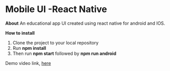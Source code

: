 # Mobile UI -React Native

**About**
An educational app UI created using  react native for android and IOS.

**How to install** 
 1. Clone the project to your local repository
 2. Run **npm install** 
 3. Then run **npm start** followed by **npm run android**
 
 Demo video link, [here](https://www.loom.com/share/5a6b1a047b3847f5b03c5337df1fe2dc)
 
